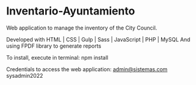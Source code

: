 # Inventario-Ayuntamiento

Web application to manage the inventory of the City Council.

Developed with HTML | CSS | Gulp | Sass | JavaScript | PHP | MySQL
And using FPDF library to generate reports

To install, execute in terminal:
npm install

Credentials to access the web application:
admin@sistemas.com
sysadmin2022
